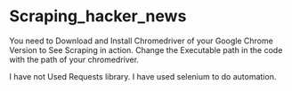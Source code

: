 # Scraping_hacker_news
You need to Download and Install Chromedriver of your Google Chrome Version to See Scraping in action. Change the Executable path in the code with the path of your chromedriver.

I have not Used Requests library. I have used selenium to do automation.
